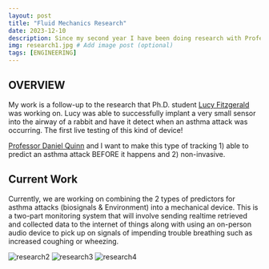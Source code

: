 ```yaml
---
layout: post
title: "Fluid Mechanics Research"
date: 2023-12-10
description: Since my second year I have been doing research with Professor Daniel Quinn (Ph.D.) in the UVA link lab. Our research hopes to externally monitor breathing patterns such that events like asthma attacks can be predicted and prevented before they occur # Add post description (optional)
img: research1.jpg # Add image post (optional)
tags: [ENGINEERING] 
---
```


## OVERVIEW

My work is a follow-up to the research that Ph.D. student [Lucy Fitzgerald](https://engineering.virginia.edu/news/2020/05/good-creating-accessible-medical-technology-all) was working on. Lucy was able to successfully implant a very small sensor into the airway of a rabbit and have it detect when an asthma attack was occurring. The first live testing of this kind of device!

[Professor Daniel Quinn](https://news.virginia.edu/content/engineers-physician-collaborating-detect-impending-asthma-attacks) and I want to make this type of tracking 1) able to predict an asthma attack BEFORE it happens and 2) non-invasive.

## Current Work

Currently, we are working on combining the 2 types of predictors for asthma attacks (biosignals & Environment) into a mechanical device. This is a two-part monitoring system that will involve sending realtime retrieved and collected data to the internet of things along with using an on-person audio device to pick up on signals of impending trouble breathing such as increased coughing or wheezing.

![research2](http://natgrrl.github.io/assets/img/research2.jpg)
![research3](http://natgrrl.github.io/assets/img/research3.jpg)
![research4](http://natgrrl.github.io/assets/img/research4.jpg)
